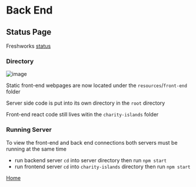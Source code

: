 # Back End

## Status Page

Freshworks [status](https://www.freshworks.com/website-monitoring/)

### Directory

![image](https://user-images.githubusercontent.com/35849655/155036977-1dcff138-5655-4d5f-8fa4-8c902035326c.png)

Static front-end webpages are now located under the `resources`/`front-end` folder

Server side code is put into its own directory in the `root` directory

Front-end react code still lives witin the `charity-islands` folder

### Running Server

To view the front-end and back end connections both servers must be running at the same time

- run backend server `cd` into server directory then run `npm start`
- run frontend server `cd` into `charity-islands` directory then run `npm start`


[Home](index.md)
